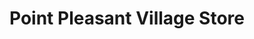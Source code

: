 ---
title: "Point Pleasant Village Store"
url: /pipersville/point-pleasant-village-store/
shop: Feinkost
---